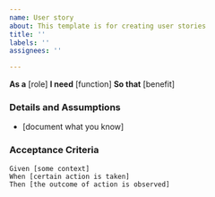 ```yaml
---
name: User story
about: This template is for creating user stories
title: ''
labels: ''
assignees: ''

---
```


**As a** [role]
 **I need** [function]
 **So that** [benefit]
   
 ### Details and Assumptions
 * [document what you know]
   
 ### Acceptance Criteria
 ```gherkin
 Given [some context]
 When [certain action is taken]
 Then [the outcome of action is observed]
 ```
